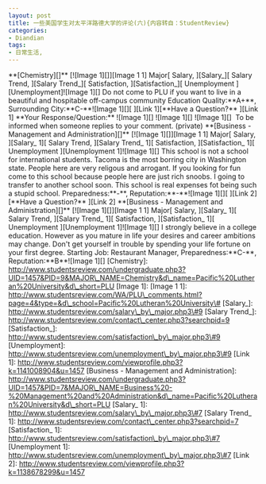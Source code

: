 ```yaml
---
layout: post
title: 一些美国学生对太平洋路德大学的评论(六){内容转自：StudentReview}
categories:
- Diandian
tags:
- 日常生活, 
---
```

\*\*\[Chemistry\]\[\]\*\* \[!\[Image 1\]\[\]\]\[Image 1 1\] Major\[ Salary, \]\[Salary\_\]\[ Salary Trend, \]\[Salary Trend\_\]\[ Satisfaction, \]\[Satisfaction\_\]\[ Unemployment \]\[Unemployment\]!\[Image 1\]\[\] Do not come to PLU if you want to live in a beautiful and hospitable off-campus community Education Quality:\*\*A+\*\*, Surrounding City:\*\*C-\*\*!\[Image 1\]\[\]\[ \]\[Link 1\]\[\*\*Have a Question?\*\* \]\[Link 1\] \*\*Your Response/Question:\*\* !\[Image 1\]\[\] !\[Image 1\]\[\] !\[Image 1\]\[\]  To be informed when someone replies to your comment. (private) \*\*\[Business - Management and Administration\]\[\]\*\* \[!\[Image 1\]\[\]\]\[Image 1 1\] Major\[ Salary, \]\[Salary\_ 1\]\[ Salary Trend, \]\[Salary Trend\_ 1\]\[ Satisfaction, \]\[Satisfaction\_ 1\]\[ Unemployment \]\[Unemployment 1\]!\[Image 1\]\[\] This school is not a school for international students. Tacoma is the most borring city in Washington state. People here are very religous and arrogant. If you looking for fun come to this school because people here are just rich snoobs. I going to transfer to another school soon. This school is real expenses fot being such a stupid school. Preparedness:\*\*-\*\*, Reputation:\*\*-\*\*!\[Image 1\]\[\]\[ \]\[Link 2\]\[\*\*Have a Question?\*\* \]\[Link 2\] \*\*\[Business - Management and Administration\]\[\]\*\* \[!\[Image 1\]\[\]\]\[Image 1 1\] Major\[ Salary, \]\[Salary\_ 1\]\[ Salary Trend, \]\[Salary Trend\_ 1\]\[ Satisfaction, \]\[Satisfaction\_ 1\]\[ Unemployment \]\[Unemployment 1\]!\[Image 1\]\[\] I strongly believe in a college education. However as you mature in life your desires and career ambitions may change. Don't get yourself in trouble by spending your life fortune on your first degree. Starting Job: Restaurant Manager, Preparedness:\*\*C-\*\*, Reputation:\*\*B\*\*!\[Image 1\]\[\] \[Chemistry\]: http://www.studentsreview.com/undergraduate.php3?UID=1457&PID=9&MAJOR\_NAME=Chemistry&d\_name=Pacific%20Lutheran%20University&d\_short=PLU \[Image 1\]: \[Image 1 1\]: http://www.studentsreview.com/WA/PLU\_comments.html?page=4&type=&d\_school=Pacific%20Lutheran%20University\# \[Salary\_\]: http://www.studentsreview.com/salary\_by\_major.php3\#9 \[Salary Trend\_\]: http://www.studentsreview.com/contact\_center.php3?searchpid=9 \[Satisfaction\_\]: http://www.studentsreview.com/satisfaction\_by\_major.php3\#9 \[Unemployment\]: http://www.studentsreview.com/unemployment\_by\_major.php3\#9 \[Link 1\]: http://www.studentsreview.com/viewprofile.php3?k=1141008904&u=1457 \[Business - Management and Administration\]: http://www.studentsreview.com/undergraduate.php3?UID=1457&PID=7&MAJOR\_NAME=Business%20-%20Management%20and%20Administration&d\_name=Pacific%20Lutheran%20University&d\_short=PLU \[Salary\_ 1\]: http://www.studentsreview.com/salary\_by\_major.php3\#7 \[Salary Trend\_ 1\]: http://www.studentsreview.com/contact\_center.php3?searchpid=7 \[Satisfaction\_ 1\]: http://www.studentsreview.com/satisfaction\_by\_major.php3\#7 \[Unemployment 1\]: http://www.studentsreview.com/unemployment\_by\_major.php3\#7 \[Link 2\]: http://www.studentsreview.com/viewprofile.php3?k=1138678299&u=1457